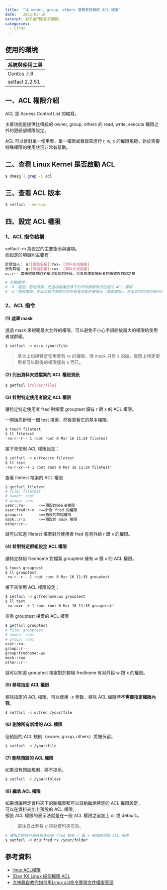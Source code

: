 ```yaml
---
title:  "比 owner, group, others 還要更詳細的 ACL 權限"
date:   2022-03-16
excerpt: 就不會門窗都打開開。
categories:
  - Linux 
---
```


## 使用的環境

| 系統與使用工具 | 
| ----- |  
| Centos 7.6 | 
| setfacl 2.2.51 | 

## 一、ACL 權限介紹
ACL 是 Access Control List 的縮寫。  

主要功能是提供比傳統的 owner, group, others 的 read, write, execute 權限之外的更細部權限設定。  

ACL 可以針對單一使用者、單一檔案或目錄來進行 r, w, x 的權限規範，對於需要特殊權限的使用狀況非常有幫助。

## 二、查看 Linux Kernel 是否啟動 ACL
```bash
$ dmesg | grep -i acl
```

## 三、查看 ACL 版本
```bash
$ setfacl --version
```

## 四、設定 ACL 權限
### 1、ACL 指令結構
setfacl -m 為設定的主要指令與選項。  
而設定的項目則主要有：  

```bash
針對個人： u:[帳號名稱]:rwx- [資料夾或檔案]
針對群組： g:[群組名稱]:rwx- [資料夾或檔案]
u::r-- 當帳號或群組名稱沒有寫的時候，代表為檔案擁有者的帳號與群組之意

# 參數說明：
# -R：遞迴，若是目錄，此選項會讓目錄下的所有都擁有所設定的 ACL 權限
# -d：預設權限，在此目錄下新建立的所有會自動的擁有此「預設權限」。原本就存在該目錄內的徑物並不會被此預設權限影響，是新建立的才會
```

### 2、ACL 指令
#### (1) 遮罩 mask
透過 mask 來規範最大允許的權限，可以避免不小心手誤開放超大的權限給使用者或群組。
```bash
$ setfacl -m m::x /your/file
```
> 基本上如果特定使用者有 rx 的權限，但 mask 只有 x 的話，實際上特定使用者可以取得的權限僅有 x 而已。

#### (2) 列出資料夾或檔案的 ACL 權限資訊
```bash
$ getfacl [folder/file]
```

#### (3) 針對特定使用者設定 ACL 權限
讓特定特定使用者 fred 對檔案 grouptest 擁有 r 跟 x 的 ACL 權限。  

一開始先新增一個 test 檔案，然後查看它的基本權限。  
```bash
$ touch filetest
$ ll filetest
-rw-r--r-- 1 root root 0 Mar 16 11:24 filetest
```

接下來使用 ACL 權限設定：
```bash
$ setfacl -m u:fred:rx filetest
$ ll test
-rw-r-xr--+ 1 root root 0 Mar 16 11:24 filetest*
```

查看 filetest 檔案的 ACL 權限
```bash
$ getfacl filetest
# file: filetest
# owner: root
# group: root
user::rw-      <==預設的擁有者權限
user:fred:r-x  <==針對 fred 的權限
group::r--     <==預設的群組權限
mask::r-x      <==預設的 mask 權限
other::r--
```
就可以知道 filetest 檔案對於使用者 fred 有另外給 r 跟 x 的權限。 

#### (4) 針對特定群組設定 ACL 權限
讓特定群組 fredhome 對檔案 grouptest 擁有 w 跟 x 的 ACL 權限。  

```bash
$ touch grouptest
$ ll grouptest
-rw-r--r-- 1 root root 0 Mar 16 11:35 grouptest
```

接下來使用 ACL 權限設定：
```bash
$ setfacl -m g:fredhome:wx grouptest
$ ll test
-rw-rwxr--+ 1 root root 0 Mar 16 11:35 grouptest*
```

查看 grouptest 檔案的 ACL 權限
```bash
$ getfacl grouptest
# file: grouptest
# owner: root
# group: root
user::rw-
group::r--
group:fredhome:-wx
mask::rwx
other::r--
```
就可以知道 grouptest 檔案對於群組 fredhome 有另外給 w 跟 x 的權限。 


#### (5) 移除指定 ACL 權限
移除指定的 ACL 權限，可以使用 -x 參數，移除 ACL 權限時**不需要指定權限內容**。
```bash
$ setfacl -x u:fred /your/file
```

#### (6) 刪除所有新增的 ACL 權限
但預設的 ACL 規則（owner, group, others）將被保留。  

```bash
$ setfacl -b /your/file
```

#### (7) 刪除預設的 ACL 權限
如果沒有預設規則，將不提示。  
```bash
$ setfacl -k /your/folder
```

#### (8) 繼承 ACL 權限
如果想讓特定資料夾下的新檔案都可以自動繼承特定的 ACL 權限設定，  
可以在資料夾加上預設的 ACL 權限，  
預設 ACL 權限的表示法就是在一般 ACL 權限之前加上 d: 或 default:。  
> 要注意此參數 d 只對資料夾有效。  

```bash
# 讓指定的資料夾有給使用者 fred 擁有 r 跟 x 權限的預設 ACL 權限
$ setfacl -m d:u:fred:rx /your/folder
```

## 參考資料  
- [linux ACL權限](https://crmne0707.pixnet.net/blog/post/322350222-linux-acl%E6%AC%8A%E9%99%90)  
- [[Day 10] Linux 細部權限 ACL](https://ithelp.ithome.com.tw/articles/10221185)  
- [大神親自教你如何用Linux acl命令實現文件權限管理](https://kknews.cc/code/y2kmek.html)  

